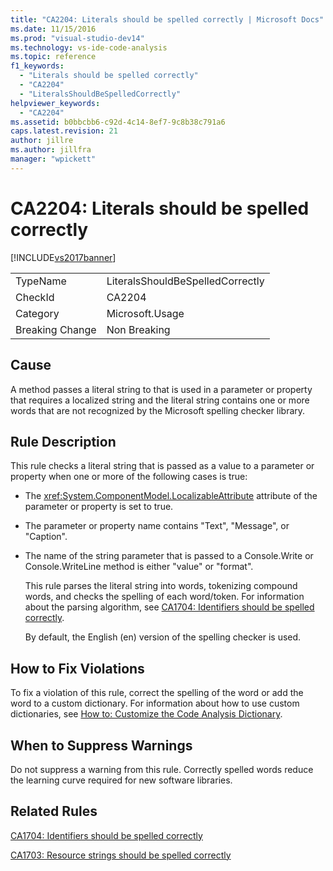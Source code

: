 ```yaml
---
title: "CA2204: Literals should be spelled correctly | Microsoft Docs"
ms.date: 11/15/2016
ms.prod: "visual-studio-dev14"
ms.technology: vs-ide-code-analysis
ms.topic: reference
f1_keywords:
  - "Literals should be spelled correctly"
  - "CA2204"
  - "LiteralsShouldBeSpelledCorrectly"
helpviewer_keywords:
  - "CA2204"
ms.assetid: b0bbcbb6-c92d-4c14-8ef7-9c8b38c791a6
caps.latest.revision: 21
author: jillre
ms.author: jillfra
manager: "wpickett"
---
```

# CA2204: Literals should be spelled correctly
[!INCLUDE[vs2017banner](../includes/vs2017banner.md)]

|||
|-|-|
|TypeName|LiteralsShouldBeSpelledCorrectly|
|CheckId|CA2204|
|Category|Microsoft.Usage|
|Breaking Change|Non Breaking|

## Cause
 A method passes a literal string to that is used in a parameter or property that requires a localized string and the literal string contains one or more words that are not recognized by the Microsoft spelling checker library.

## Rule Description
 This rule checks a literal string that is passed as a value to a parameter or property when one or more of the following cases is true:

- The <xref:System.ComponentModel.LocalizableAttribute> attribute of the parameter or property is set to true.

- The parameter or property name contains "Text", "Message", or "Caption".

- The name of the string parameter that is passed to a Console.Write or Console.WriteLine method is either "value" or "format".

  This rule parses the literal string into words, tokenizing compound words, and checks the spelling of each word/token. For information about the parsing algorithm, see [CA1704: Identifiers should be spelled correctly](../code-quality/ca1704-identifiers-should-be-spelled-correctly.md).

  By default, the English (en) version of the spelling checker is used.

## How to Fix Violations
 To fix a violation of this rule, correct the spelling of the word or add the word to a custom dictionary. For information about how to use custom dictionaries, see [How to: Customize the Code Analysis Dictionary](../code-quality/how-to-customize-the-code-analysis-dictionary.md).

## When to Suppress Warnings
 Do not suppress a warning from this rule. Correctly spelled words reduce the learning curve required for new software libraries.

## Related Rules
 [CA1704: Identifiers should be spelled correctly](../code-quality/ca1704-identifiers-should-be-spelled-correctly.md)

 [CA1703: Resource strings should be spelled correctly](../code-quality/ca1703-resource-strings-should-be-spelled-correctly.md)
